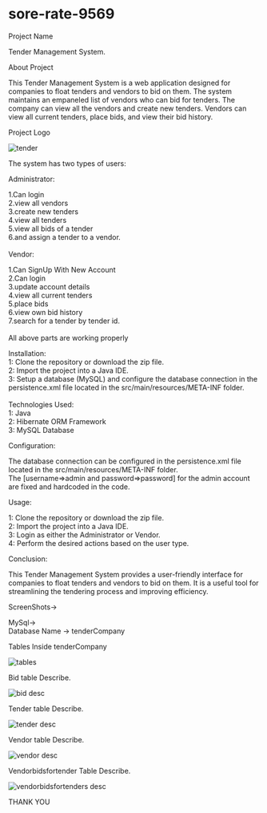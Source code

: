 # sore-rate-9569
Project Name

Tender Management System.

About Project 

This Tender Management System is a web application designed for companies to float tenders and vendors to bid on them. The system maintains an empaneled list of vendors who can bid for tenders. The company can view all the vendors and create new tenders. Vendors can view all current tenders, place bids, and view their bid history.

Project Logo

![tender](https://user-images.githubusercontent.com/99540875/235904254-ead3cbe0-7cd4-4d6e-b077-587728858bf6.jpg)


The system has two types of users:

Administrator: 

1.Can login<br>
2.view all vendors<br>
3.create new tenders<br>
4.view all tenders<br>
5.view all bids of a tender<br>
6.and assign a tender to a vendor.<br>
<br>
Vendor: 

1.Can SignUp With New Account<br>
2.Can login<br>
3.update account details<br>
4.view all current tenders<br>
5.place bids<br>
6.view own bid history<br>
7.search for a tender by tender id.<br>
<br>
All above parts are working properly

Installation:<br>
1: Clone the repository or download the zip file.<br>
2: Import the project into a Java IDE.<br>
3: Setup a database (MySQL) and configure the database connection in the persistence.xml file located in the src/main/resources/META-INF folder.<br>
<br>
Technologies Used:<br>
1: Java<br>
2: Hibernate ORM Framework<br>
3: MySQL Database<br>


Configuration:

The database connection can be configured in the persistence.xml file located in the src/main/resources/META-INF  folder.<br>
The [username=>admin and password=>password] for the admin account are fixed and hardcoded in the code.<br>

Usage:<br>

1: Clone the repository or download the zip file.<br>
2: Import the project into a Java IDE.<br>
3: Login as either the Administrator or Vendor.<br>
4: Perform the desired actions based on the user type.<br>

Conclusion:

This Tender Management System provides a user-friendly interface for companies to float tenders and vendors to bid on them. It is a useful tool for streamlining the tendering process and improving efficiency.

ScreenShots->

MySql-><br>
Database Name -> tenderCompany<br>

Tables Inside tenderCompany<br>

![tables](https://user-images.githubusercontent.com/99540875/236662358-a0ae66f8-26c3-4404-bf13-14a429055843.png)


Bid table Describe.

![bid desc](https://user-images.githubusercontent.com/99540875/236662649-de7483d3-97e8-4252-a35e-0b284511ddbd.png)


Tender table Describe.

![tender desc](https://user-images.githubusercontent.com/99540875/236662666-134e4caf-1df1-47b3-8687-5f164f1d4256.png)

Vendor table Describe.

![vendor desc](https://user-images.githubusercontent.com/99540875/236662685-5607e9bd-9273-43d1-b0f6-9d2a98ccd213.png)

Vendorbidsfortender Table Describe.

![vendorbidsfortenders desc](https://user-images.githubusercontent.com/99540875/236662704-16e37f44-a431-431a-8191-639228d652d8.png)

THANK YOU


